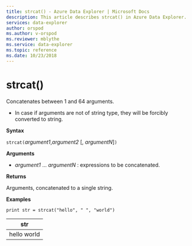 ```yaml
---
title: strcat() - Azure Data Explorer | Microsoft Docs
description: This article describes strcat() in Azure Data Explorer.
services: data-explorer
author: orspod
ms.author: v-orspod
ms.reviewer: mblythe
ms.service: data-explorer
ms.topic: reference
ms.date: 10/23/2018
---
```

# strcat()

Concatenates between 1 and 64 arguments.

* In case if arguments are not of string type, they will be forcibly converted to string.

**Syntax**

`strcat(`*argument1*,*argument2* [, *argumentN*]`)`

**Arguments**

* *argument1* ... *argumentN* : expressions to be concatenated.

**Returns**

Arguments, concatenated to a single string.

**Examples**
  
   ```kusto
print str = strcat("hello", " ", "world")
```

|str|
|---|
|hello world|